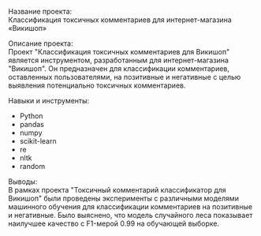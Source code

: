 Название проекта: <br>
Классификация токсичных комментариев для интернет-магазина «Викишоп»

Описание проекта: <br>
Проект "Классификация токсичных комментариев  для Викишоп" является инструментом, разработанным для интернет-магазина "Викишоп". Он предназначен для классификации комментариев, оставленных пользователями, на позитивные и негативные с целью выявления потенциально токсичных комментариев.

Навыки и инструменты:
- Python
- pandas
- numpy
- scikit-learn
- re
- nltk
- random

Выводы:<br> 
В рамках проекта "Токсичный комментарий классификатор для Викишоп" были проведены эксперименты с различными моделями машинного обучения для классификации комментариев на позитивные и негативные. Было выяснено, что модель случайного леса показывает наилучшее качество с F1-мерой 0.99 на обучающей выборке.
